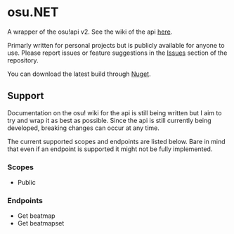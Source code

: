 # osu.NET

A wrapper of the osu!api v2. See the wiki of the api [here](https://osu.ppy.sh/docs/index.html).

Primarly written for personal projects but is publicly available for anyone to use.
Please report issues or feature suggestions in the [Issues](https://github.com/VolcanicArts/osu.NET/issues) section of the repository.

You can download the latest build through [Nuget](https://www.nuget.org/packages/volcanicarts.osu.NET/).

## Support

Documentation on the osu! wiki for the api is still being written but I aim to try and wrap it as best as possible.
Since the api is still currently being developed, breaking changes can occur at any time.

The current supported scopes and endpoints are listed below.
Bare in mind that even if an endpoint is supported it might not be fully implemented.

### Scopes
- Public

### Endpoints
- Get beatmap
- Get beatmapset
